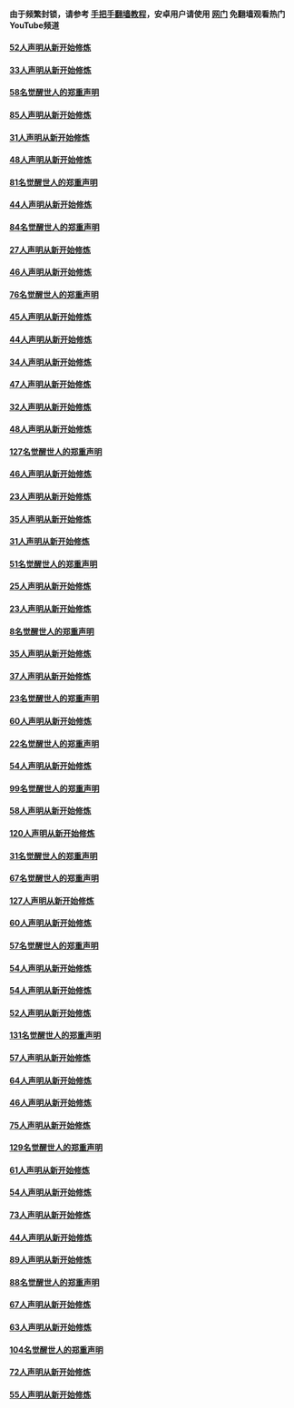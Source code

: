 #### 由于频繁封锁，请参考 [手把手翻墙教程](https://github.com/gfw-breaker/guides/wiki/)，安卓用户请使用 [网门](https://github.com/gfw-breaker/nogfw/blob/master/dl.md?t=03111100) 免翻墙观看热门YouTube频道 

#### [52人声明从新开始修炼](../pages/91/421846.md?t=03111100) 

#### [33人声明从新开始修炼](../pages/91/421804.md?t=03111100) 

#### [58名觉醒世人的郑重声明](../pages/91/421845.md?t=03111100) 

#### [85人声明从新开始修炼](../pages/91/421769.md?t=03111100) 

#### [31人声明从新开始修炼](../pages/91/421763.md?t=03111100) 

#### [48人声明从新开始修炼](../pages/91/421605.md?t=03111100) 

#### [81名觉醒世人的郑重声明](../pages/91/421656.md?t=03111100) 

#### [44人声明从新开始修炼](../pages/91/421544.md?t=03111100) 

#### [84名觉醒世人的郑重声明](../pages/91/421543.md?t=03111100) 

#### [27人声明从新开始修炼](../pages/91/421465.md?t=03111100) 

#### [46人声明从新开始修炼](../pages/91/421454.md?t=03111100) 

#### [76名觉醒世人的郑重声明](../pages/91/421453.md?t=03111100) 

#### [45人声明从新开始修炼](../pages/91/421452.md?t=03111100) 

#### [44人声明从新开始修炼](../pages/91/421422.md?t=03111100) 

#### [34人声明从新开始修炼](../pages/91/421322.md?t=03111100) 

#### [47人声明从新开始修炼](../pages/91/421264.md?t=03111100) 

#### [32人声明从新开始修炼](../pages/91/421225.md?t=03111100) 

#### [48人声明从新开始修炼](../pages/91/421202.md?t=03111100) 

#### [127名觉醒世人的郑重声明](../pages/91/421224.md?t=03111100) 

#### [46人声明从新开始修炼](../pages/91/421203.md?t=03111100) 

#### [23人声明从新开始修炼](../pages/91/421138.md?t=03111100) 

#### [35人声明从新开始修炼](../pages/91/421122.md?t=03111100) 

#### [31人声明从新开始修炼](../pages/91/421081.md?t=03111100) 

#### [51名觉醒世人的郑重声明](../pages/91/421080.md?t=03111100) 

#### [25人声明从新开始修炼](../pages/91/421020.md?t=03111100) 

#### [23人声明从新开始修炼](../pages/91/420884.md?t=03111100) 

#### [8名觉醒世人的郑重声明](../pages/91/420883.md?t=03111100) 

#### [35人声明从新开始修炼](../pages/91/420809.md?t=03111100) 

#### [37人声明从新开始修炼](../pages/91/420766.md?t=03111100) 

#### [23名觉醒世人的郑重声明](../pages/91/420765.md?t=03111100) 

#### [60人声明从新开始修炼](../pages/91/420727.md?t=03111100) 

#### [22名觉醒世人的郑重声明](../pages/91/420726.md?t=03111100) 

#### [54人声明从新开始修炼](../pages/91/420529.md?t=03111100) 

#### [99名觉醒世人的郑重声明](../pages/91/420528.md?t=03111100) 

#### [58人声明从新开始修炼](../pages/91/420198.md?t=03111100) 

#### [120人声明从新开始修炼](../pages/91/420141.md?t=03111100) 

#### [31名觉醒世人的郑重声明](../pages/91/420197.md?t=03111100) 

#### [67名觉醒世人的郑重声明](../pages/91/420140.md?t=03111100) 

#### [127人声明从新开始修炼](../pages/91/420082.md?t=03111100) 

#### [60人声明从新开始修炼](../pages/91/420081.md?t=03111100) 

#### [57名觉醒世人的郑重声明](../pages/91/420080.md?t=03111100) 

#### [54人声明从新开始修炼](../pages/91/419533.md?t=03111100) 

#### [54人声明从新开始修炼](../pages/91/419532.md?t=03111100) 

#### [52人声明从新开始修炼](../pages/91/419531.md?t=03111100) 

#### [131名觉醒世人的郑重声明](../pages/91/419530.md?t=03111100) 

#### [57人声明从新开始修炼](../pages/91/419430.md?t=03111100) 

#### [64人声明从新开始修炼](../pages/91/419429.md?t=03111100) 

#### [46人声明从新开始修炼](../pages/91/419428.md?t=03111100) 

#### [75人声明从新开始修炼](../pages/91/419427.md?t=03111100) 

#### [129名觉醒世人的郑重声明](../pages/91/419426.md?t=03111100) 

#### [61人声明从新开始修炼](../pages/91/419198.md?t=03111100) 

#### [54人声明从新开始修炼](../pages/91/419197.md?t=03111100) 

#### [73人声明从新开始修炼](../pages/91/419196.md?t=03111100) 

#### [44人声明从新开始修炼](../pages/91/419075.md?t=03111100) 

#### [89人声明从新开始修炼](../pages/91/419074.md?t=03111100) 

#### [88名觉醒世人的郑重声明](../pages/91/419195.md?t=03111100) 

#### [67人声明从新开始修炼](../pages/91/419073.md?t=03111100) 

#### [63人声明从新开始修炼](../pages/91/419072.md?t=03111100) 

#### [104名觉醒世人的郑重声明](../pages/91/419071.md?t=03111100) 

#### [72人声明从新开始修炼](../pages/91/418902.md?t=03111100) 

#### [55人声明从新开始修炼](../pages/91/418901.md?t=03111100) 

